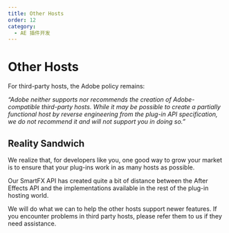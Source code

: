 ```yaml
---
title: Other Hosts
order: 12
category:
  - AE 插件开发
---
```


# Other Hosts

For third-party hosts, the Adobe policy remains:

_“Adobe neither supports nor recommends the creation of Adobe-compatible third-party hosts. While it may be possible to create a partially functional host by reverse engineering from the plug-in API specification, we do not recommend it and will not support you in doing so.”_

## Reality Sandwich

We realize that, for developers like you, one good way to grow your market is to ensure that your plug-ins work in as many hosts as possible.

Our SmartFX API has created quite a bit of distance between the After Effects API and the implementations available in the rest of the plug-in hosting world.

We will do what we can to help the other hosts support newer features. If you encounter problems in third party hosts, please refer them to us if they need assistance.
